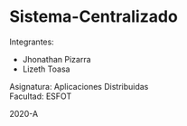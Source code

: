 # Sistema-Centralizado

Integrantes: 
* Jhonathan Pizarra
* Lizeth Toasa

Asignatura: Aplicaciones Distribuidas\
Facultad: ESFOT

2020-A
